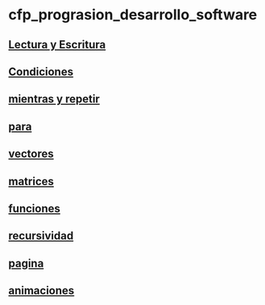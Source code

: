 # cfp_prograsion_desarrollo_software

## [Lectura y Escritura](./pseudocodigo/lectura_escritura)

## [Condiciones](./pseudocodigo/condiciones)

## [mientras y repetir](./pseudocodigo/mientras%20y%20repetir)

## [para](./pseudocodigo/para)

## [vectores](./pseudocodigo/vectores)

## [matrices](./pseudocodigo/matrices)

## [funciones](./pseudocodigo/funciones)

## [recursividad](./pseudocodigo/recursividad)

## [pagina](./pseudocodigo/pagina)

## [animaciones](./pseudocodigo/animaciones)